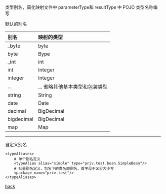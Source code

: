类型别名，简化映射文件中 parameterType和 resultType 中 POJO 类型名称编写  

默认的别名

| 别名 |  映射的类型 |
| :- | :- |
| _byte | byte |
| byte | Bype |
| _int | int |
| int | Integer |
| integer | Integer |
| ... | ... 省略其他基本类型和包装类型 |
| string | String |
| date | Date |
| decimal | BigDecimal |
| bigdecimal | BigDecimal |
| map | Map |

---

自定义别名   

```
<typeAliases>
    # 单个别名定义
    <typeAlias alias="simple" type="priv.test.bean.SimpleBean"/>
    # 批量别名定义，包名下的类名即别名，首字母不区分大小写
    <package name="priv.test"/>
</typeAliases>
```

[back](../12.md)  